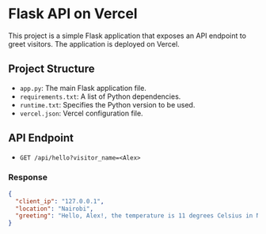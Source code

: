 # Flask API on Vercel

This project is a simple Flask application that exposes an API endpoint to greet visitors. The application is deployed on Vercel.

## Project Structure

- `app.py`: The main Flask application file.
- `requirements.txt`: A list of Python dependencies.
- `runtime.txt`: Specifies the Python version to be used.
- `vercel.json`: Vercel configuration file.

## API Endpoint

- `GET /api/hello?visitor_name=<Alex>`

### Response

```json
{
  "client_ip": "127.0.0.1",
  "location": "Nairobi",
  "greeting": "Hello, Alex!, the temperature is 11 degrees Celsius in Nairobi"
}
